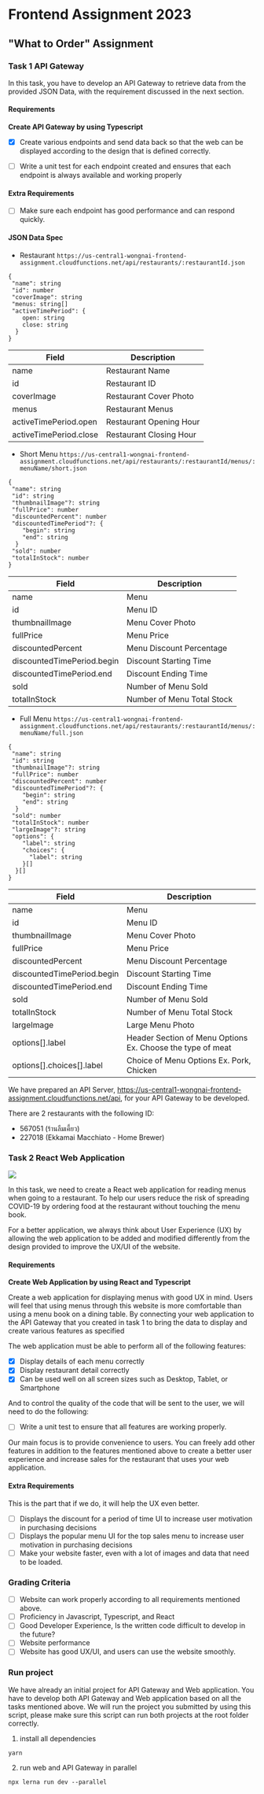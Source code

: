 # Frontend Assignment 2023

## "What to Order" Assignment 

### Task 1 API Gateway


In this task, you have to develop an API Gateway to retrieve data from the provided JSON Data, with the requirement discussed in the next section.

#### Requirements

**Create API Gateway by using Typescript**

- [x] Create various endpoints and send data back so that the web can be displayed according to the design that is defined correctly.
- [ ] Write a unit test for each endpoint created and ensures that each endpoint is always available and working properly


#### Extra Requirements

- [ ] Make sure each endpoint has good performance and can respond quickly.

#### JSON Data Spec

- Restaurant `https://us-central1-wongnai-frontend-assignment.cloudfunctions.net/api/restaurants/:restaurantId.json`

```
{
 "name": string
 "id": number
 "coverImage": string
 "menus: string[]
 "activeTimePeriod": {
    open: string
    close: string
  }
}
```

| Field | Description |
| ------ | ------ |
| name | Restaurant Name |
| id | Restaurant ID |
| coverImage | Restaurant Cover Photo |
| menus | Restaurant Menus |
| activeTimePeriod.open | Restaurant Opening Hour |
| activeTimePeriod.close | Restaurant Closing Hour |

- Short Menu `https://us-central1-wongnai-frontend-assignment.cloudfunctions.net/api/restaurants/:restaurantId/menus/:menuName/short.json`

```
{
 "name": string
 "id": string
 "thumbnailImage"?: string
 "fullPrice": number
 "discountedPercent": number
 "discountedTimePeriod"?: {
    "begin": string
    "end": string
  }
 "sold": number
 "totalInStock": number
}
```

| Field | Description |
| ------ | ------ |
| name | Menu |
| id | Menu ID |
| thumbnailImage | Menu Cover Photo |
| fullPrice | Menu Price |
| discountedPercent | Menu Discount Percentage |
| discountedTimePeriod.begin | Discount Starting Time |
| discountedTimePeriod.end | Discount Ending Time |
| sold | Number of Menu Sold |
| totalInStock | Number of Menu Total Stock |

- Full Menu `https://us-central1-wongnai-frontend-assignment.cloudfunctions.net/api/restaurants/:restaurantId/menus/:menuName/full.json`

```
{
 "name": string
 "id": string
 "thumbnailImage"?: string
 "fullPrice": number
 "discountedPercent": number
 "discountedTimePeriod"?: {
    "begin": string
    "end": string
  }
 "sold": number
 "totalInStock": number
 "largeImage"?: string
 "options": {
    "label": string
    "choices": {
      "label": string
    }[]
  }[]
}
```

| Field | Description |
| ------ | ------ |
| name | Menu |
| id | Menu ID |
| thumbnailImage | Menu Cover Photo |
| fullPrice | Menu Price |
| discountedPercent | Menu Discount Percentage |
| discountedTimePeriod.begin | Discount Starting Time |
| discountedTimePeriod.end | Discount Ending Time |
| sold | Number of Menu Sold |
| totalInStock | Number of Menu Total Stock |
| largeImage | Large Menu Photo |
| options[].label | Header Section of Menu Options Ex. Choose the type of meat |
| options[].choices[].label | Choice of Menu Options Ex. Pork, Chicken |

We have prepared an API Server, https://us-central1-wongnai-frontend-assignment.cloudfunctions.net/api, for your API Gateway to be developed.

There are 2 restaurants with the following ID:

- 567051 (ร้านลืมเคี้ยว)
- 227018 (Ekkamai Macchiato - Home Brewer)

### Task 2 React Web Application

![](https://i.imgur.com/Xb7v6YT.png)

In this task, we need to create a React web application for reading menus when going to a restaurant. To help our users reduce the risk of spreading COVID-19 by ordering food at the restaurant without touching the menu book.

For a better application, we always think about User Experience (UX) by allowing the web application to be added and modified differently from the design provided to improve the UX/UI of the website.

#### Requirements

**Create Web Application by using React and Typescript**

Create a web application for displaying menus with good UX in mind. Users will feel that using menus through this website is more comfortable than using a menu book on a dining table. By connecting your web application to the API Gateway that you created in task 1 to bring the data to display and create various features as specified

The web application must be able to perform all of the following features:

- [x] Display details of each menu correctly
- [x] Display restaurant detail correctly
- [x] Can be used well on all screen sizes such as Desktop, Tablet, or Smartphone

And to control the quality of the code that will be sent to the user, we will need to do the following:

- [ ] Write a unit test to ensure that all features are working properly.

Our main focus is to provide convenience to users. You can freely add other features in addition to the features mentioned above to create a better user experience and increase sales for the restaurant that uses your web application.

#### Extra Requirements

This is the part that if we do, it will help the UX even better.

- [ ] Displays the discount for a period of time UI to increase user motivation in purchasing decisions
- [ ] Displays the popular menu UI for the top sales menu to increase user motivation in purchasing decisions
- [ ] Make your website faster, even with a lot of images and data that need to be loaded.

### Grading Criteria

- [ ] Website can work properly according to all requirements mentioned above.
- [ ] Proficiency in Javascript, Typescript, and React
- [ ] Good Developer Experience, Is the written code difficult to develop in the future?
- [ ] Website performance
- [ ] Website has good UX/UI, and users can use the website smoothly.
 
###  Run project

We have already an initial project for API Gateway and Web application. You have to develop both API Gateway and Web application based on all the tasks mentioned above. We will run the project you submitted by using this script, please make sure this script can run both projects at the root folder correctly.

1. install all dependencies
```
yarn
```

2. run web and API Gateway in parallel
```
npx lerna run dev --parallel
```
